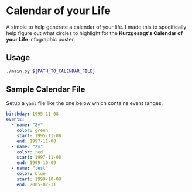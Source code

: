 # Calendar of your Life

A simple to help generate a calendar of your life. I made this to specifically
help figure out what circles to highlight for the  **Kurzgesagt's Calendar of
your Life** infographic poster.

## Usage

```bash
./main.py ${PATH_TO_CALENDAR_FILE}
```


## Sample Calendar File

Setup a `yaml` file like the one below which contains event ranges.

```yaml
birthday: 1995-11-08
events:
  - name: "2y"
    color: green
    start: 1995-11-08
    end: 1997-11-08
  - name: "2y"
    color: red
    start: 1997-11-08
    end: 1999-10-09
  - name: "test"
    color: blue 
    start: 1999-10-09
    end: 2005-07-31
```
